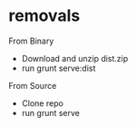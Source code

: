removals
========
From Binary
* Download and unzip dist.zip
* run grunt serve:dist
 
From Source
* Clone repo 
* run grunt serve
